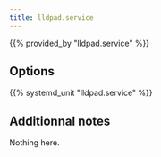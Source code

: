 ```yaml
---
title: lldpad.service
---
```


{{% provided_by "lldpad.service" %}}

## Options

{{% systemd_unit "lldpad.service" %}}

## Additionnal notes

Nothing here.